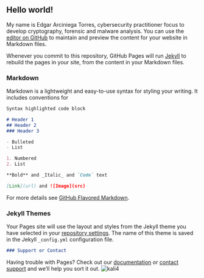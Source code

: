 ## Hello world! 

My name is Edgar Arciniega Torres, cybersecurity practitioner focus to develop cryptography, forensic and malware analysis.
You can use the [editor on GitHub](https://github.com/edgartt/edgartt.github.io/edit/master/index.md) to maintain and preview the content for your website in Markdown files.

Whenever you commit to this repository, GitHub Pages will run [Jekyll](https://jekyllrb.com/) to rebuild the pages in your site, from the content in your Markdown files.

### Markdown

Markdown is a lightweight and easy-to-use syntax for styling your writing. It includes conventions for

```markdown
Syntax highlighted code block

# Header 1
## Header 2
### Header 3

- Bulleted
- List

1. Numbered
2. List

**Bold** and _Italic_ and `Code` text

[Link](url) and ![Image](src)
```

For more details see [GitHub Flavored Markdown](https://guides.github.com/features/mastering-markdown/).

### Jekyll Themes

Your Pages site will use the layout and styles from the Jekyll theme you have selected in your [repository settings](https://github.com/edgartt/edgartt.github.io/settings/pages). The name of this theme is saved in the Jekyll `_config.yml` configuration file.
```markdown
### Support or Contact
```
Having trouble with Pages? Check out our [documentation](https://docs.github.com/categories/github-pages-basics/) or [contact support](https://support.github.com/contact) and we’ll help you sort it out.
![kali4](https://user-images.githubusercontent.com/60557257/115126331-f5561380-9f93-11eb-8201-fc410c08aa67.jpg)
